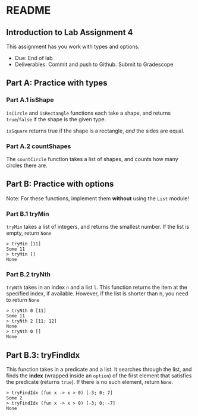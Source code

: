 # README

## Introduction to Lab Assignment 4

This assignment has you work with types and options.

- Due: End of lab
- Deliverables: Commit and push to Github. Submit to Gradescope

## Part A: Practice with types

### Part A.1 isShape

`isCircle` and `isRectangle` functions each take a shape, and returns `true`/`false` if the shape is the given type.

`isSquare` returns true if the shape is a rectangle, *and* the sides are equal.

### Part A.2 countShapes

The `countCircle` function takes a list of shapes, and counts how many circles there are.

## Part B: Practice with options

Note: For these functions, implement them **without** using the `List` module!

### Part B.1 tryMin

`tryMin` takes a list of integers, and returns the smallest number. If the list is empty, return `None`

    > tryMin [11]
    Some 11
    > tryMin []
    None

### Part B.2 tryNth

`tryNth` takes in an index `n` and a list `l`. This function returns the item at the specified index, if available. However, if the list is shorter than n, you need to return `None`

    > tryNth 0 [11]
    Some 11
    > tryNth 2 [11; 12]
    None
    > tryNth 0 []
    None

## Part B.3: tryFindIdx

This function takes in a predicate and a list. It searches through the list, and finds the **index** (wrapped inside an `option`) of the first element that satisfies the predicate (returns `true`). If there is no such element, return `None`.

    > tryFindIdx (fun x -> x > 0) [-3; 0; 7]
    Some 2
    > tryFindIdx (fun x -> x > 0) [-3; 0; -7]
    None

